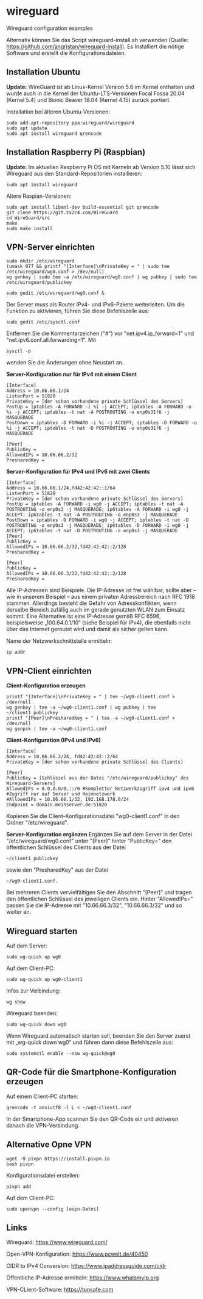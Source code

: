 # wireguard
Wireguard configuration examples

Alternativ können Sie das Script wireguard-install.sh verwenden (Quelle: https://github.com/angristan/wireguard-install). Es Installiert die nötige Software und erstellt die Konfigurationsdateien.

## Installation Ubuntu

**Update:** WireGuard ist ab Linux-Kernel Version 5.6 im Kernel enthalten und wurde auch in die Kernel der Ubuntu-LTS-Versionen Focal Fossa 20.04 (Kernel 5.4) und Bionic Beaver 18.04 (Kernel 4.15) zurück portiert.

Installation bei älteren Ubuntu-Versionen:
```
sudo add-apt-repository ppa:wireguard/wireguard
sudo apt update
sudo apt install wireguard qrencode
```
## Installation Raspberry Pi (Raspbian)
**Update:** Im aktuellen Raspberry Pi OS mit Kerneln ab Version 5.10 lässt sich Wireguard aus den Standard-Repositorien installieren:
```
sudo apt install wireguard
```
Altere Raspian-Versionen:
```
sudo apt install libmnl-dev build-essential git qrencode
git clone https://git.zx2c4.com/WireGuard
cd WireGuard/src
make
sudo make install
```
## VPN-Server einrichten
```
sudo mkdir /etc/wireguard
(umask 077 && printf "[Interface]\nPrivateKey = " | sudo tee /etc/wireguard/wg0.conf > /dev/null)
wg genkey | sudo tee -a /etc/wireguard/wg0.conf | wg pubkey | sudo tee /etc/wireguard/publickey
```
```
sudo gedit /etc/wireguard/wg0.conf &
```
Der Server muss als Router IPv4- und IPv6-Pakete weiterleiten. Um die Funktion zu aktivieren, führen Sie diese Befehlszeile aus:
```
sudo gedit /etc/sysctl.conf
```
Entfernen Sie die Kommentarzeichen ("#") vor "net.ipv4.ip_forward=1" und "net.ipv6.conf.all.forwarding=1". Mit 
```
sysctl -p
```
wenden Sie die Änderungen ohne Neustart an.

**Server-Konfiguration nur für IPv4 mit einem Client**
```
[Interface]
Address = 10.66.66.1/24
ListenPort = 51820
PrivateKey = [der schon vorhandene private Schlüssel des Servers]
PostUp = iptables -A FORWARD -i %i -j ACCEPT; iptables -A FORWARD -o %i -j ACCEPT; iptables -t nat -A POSTROUTING -o enp0s31f6 -j MASQUERADE
PostDown = iptables -D FORWARD -i %i -j ACCEPT; iptables -D FORWARD -o %i -j ACCEPT; iptables -t nat -D POSTROUTING -o enp0s31f6 -j MASQUERADE

[Peer]
PublicKey = 
AllowedIPs = 10.66.66.2/32
PresharedKey =
```
**Server-Konfiguration für IPv4 und IPv6 mit zwei Clients**
```
[Interface]
Address = 10.66.66.1/24,fd42:42:42::1/64
ListenPort = 51820
PrivateKey = [der schon vorhandene private Schlüssel des Servers]
PostUp = iptables -A FORWARD -i wg0 -j ACCEPT; iptables -t nat -A POSTROUTING -o enp0s3 -j MASQUERADE; ip6tables -A FORWARD -i wg0 -j ACCEPT; ip6tables -t nat -A POSTROUTING -o enp0s3 -j MASQUERADE
PostDown = iptables -D FORWARD -i wg0 -j ACCEPT; iptables -t nat -D POSTROUTING -o enp0s3 -j MASQUERADE; ip6tables -D FORWARD -i wg0 -j ACCEPT; ip6tables -t nat -D POSTROUTING -o enp0s3 -j MASQUERADE
[Peer]
PublicKey = 
AllowedIPs = 10.66.66.2/32,fd42:42:42::2/128
PresharedKey = 

[Peer]
PublicKey = 
AllowedIPs = 10.66.66.3/32,fd42:42:42::2/128
PresharedKey = 
```
Alle IP-Adressen sind Beispiele. Die IP-Adresse ist frei wählbar, sollte aber – wie in unserem Beispiel – aus einem privaten Adressbereich nach RFC 1918 stammen. Allerdings besteht die Gefahr von Adresskonflikten, wenn derselbe Bereich zufällig auch im gerade genutzten WLAN zum Einsatz kommt. Eine Alternative ist eine IP-Adresse gemäß RFC 6596, beispielsweise „100.64.0.1/10“ (siehe Beispiel für IPv4), die ebenfalls nicht über das Internet geroutet wird und damit als sicher gelten kann.

Name der Netzwerkschnittstelle ermitteln: 
```
ip addr
```
## VPN-Client einrichten
**Client-Konfiguration erzeugen**
```
printf "[Interface]\nPrivateKey = " | tee ~/wg0-client1.conf > /dev/null
wg genkey | tee -a ~/wg0-client1.conf | wg pubkey | tee ~/client1_publickey
printf "[Peer]\nPresharedKey = " | tee -a ~/wg0-client1.conf > /dev/null
wg genpsk | tee -a ~/wg0-client1.conf
```
**Client-Konfiguration (IPv4 und IPv6)**
```
[Interface]
Address = 10.66.66.2/24, fd42:42:42::2/64
PrivateKey = [der schon vorhandene private Schlüssel des Clients]

[Peer]
PublicKey = [Schlüssel aus der Datei "/etc/wireguard/publickey" des Wireguard-Servers]
AllowedIPs = 0.0.0.0/0,::/0 #kompletter Netzwerkzugriff ipv4 und ipv6
#Zugriff nur auf Server und Heimnetzwerk
#AllowedIPs = 10.66.66.1/32, 192.168.178.0/24
Endpoint = domain.meinserver.de:51820
```
Kopieren Sie die Client-Konfigurationsdatei "wg0-client1.conf" in den Ordner "/etc/wireguard".

**Server-Konfiguration ergänzen**
Ergänzen Sie auf dem Server in der Datei "/etc/wireguard/wg0.conf" unter "[Peer]" hinter "PublicKey=" den öffentlichen Schlüssel des Clients aus der Datei 
```
~/client1_publickey
```
sowie den "PresharedKey" aus der Datei
```
~/wg0-client1.conf.
```
Bei mehreren Clients vervielfältigen Sie den Abschnitt "[Peer]" und tragen den öffentlichen Schlüssel des jeweiligen Clients ein. Hinter "AllowedIPs=" passen Sie die IP-Adresse mit "10.66.66.3/32", "10.66.66.3/32" und so weiter an. 

## Wireguard starten
Auf dem Server:
```
sudo wg-quick up wg0
```
Auf dem Client-PC:
```
sudo wg-quick up wg0-client1
```
Infos zur Verbindung:
```
wg show
```
Wireguard beenden:
```
sudo wg-quick down wg0
```
Wenn Wireguard automatisch starten soll, beenden Sie den Server zuerst mit „wg-quick down wg0“ und führen dann diese Befehlszeile aus:
```
sudo systemctl enable --now wg-quick@wg0
```
## QR-Code für die Smartphone-Konfiguration erzeugen
Auf einem Client-PC starten:
```
qrencode -t ansiutf8 -l L < ~/wg0-client1.conf
```
In der Smartphone-App scannen Sie den QR-Code ein und aktiveren danach die VPN-Verbindung.

## Alternative Opne VPN

```
wget -O pivpn https://install.pivpn.io
bash pivpn
```
Konfigurationsdatei erstellen:
```
pivpn add
```
Auf dem Client-PC:
```
sudo openvpn --config [ovpn-Datei]
```

## Links
Wireguard: https://www.wireguard.com/

Open-VPN-Konfiguration: https://www.pcwelt.de/40450

CIDR to IPv4 Conversion: https://www.ipaddressguide.com/cidr

Öffentliche IP-Adresse ermitteln: https://www.whatsmyip.org

VPN-CLient-Software: https://tunsafe.com


